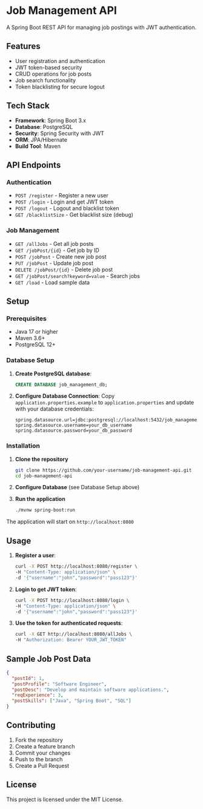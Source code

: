 # Job Management API

A Spring Boot REST API for managing job postings with JWT authentication.

## Features

- User registration and authentication
- JWT token-based security
- CRUD operations for job posts
- Job search functionality
- Token blacklisting for secure logout

## Tech Stack

- **Framework**: Spring Boot 3.x
- **Database**: PostgreSQL
- **Security**: Spring Security with JWT
- **ORM**: JPA/Hibernate
- **Build Tool**: Maven

## API Endpoints

### Authentication
- `POST /register` - Register a new user
- `POST /login` - Login and get JWT token
- `POST /logout` - Logout and blacklist token
- `GET /blacklistSize` - Get blacklist size (debug)

### Job Management
- `GET /allJobs` - Get all job posts
- `GET /jobPost/{id}` - Get job by ID
- `POST /jobPost` - Create new job post
- `PUT /jobPost` - Update job post
- `DELETE /jobPost/{id}` - Delete job post
- `GET /jobPost/search?keyword=value` - Search jobs
- `GET /load` - Load sample data

## Setup

### Prerequisites
- Java 17 or higher
- Maven 3.6+
- PostgreSQL 12+

### Database Setup
1. **Create PostgreSQL database**:
   ```sql
   CREATE DATABASE job_management_db;
   ```

2. **Configure Database Connection**:
   Copy `application.properties.example` to `application.properties` and update with your database credentials:
   ```properties
   spring.datasource.url=jdbc:postgresql://localhost:5432/job_management_db
   spring.datasource.username=your_db_username
   spring.datasource.password=your_db_password
   ```

### Installation
1. **Clone the repository**
   ```bash
   git clone https://github.com/your-username/job-management-api.git
   cd job-management-api
   ```

2. **Configure Database** (see Database Setup above)

3. **Run the application**
   ```bash
   ./mvnw spring-boot:run
   ```

The application will start on `http://localhost:8080`

## Usage

1. **Register a user**:
   ```bash
   curl -X POST http://localhost:8080/register \
   -H "Content-Type: application/json" \
   -d '{"username":"john","password":"pass123"}'
   ```

2. **Login to get JWT token**:
   ```bash
   curl -X POST http://localhost:8080/login \
   -H "Content-Type: application/json" \
   -d '{"username":"john","password":"pass123"}'
   ```

3. **Use the token for authenticated requests**:
   ```bash
   curl -X GET http://localhost:8080/allJobs \
   -H "Authorization: Bearer YOUR_JWT_TOKEN"
   ```

## Sample Job Post Data

```json
{
  "postId": 1,
  "postProfile": "Software Engineer",
  "postDesc": "Develop and maintain software applications.",
  "reqExperience": 3,
  "postSkills": ["Java", "Spring Boot", "SQL"]
}
```

## Contributing

1. Fork the repository
2. Create a feature branch
3. Commit your changes
4. Push to the branch
5. Create a Pull Request

## License

This project is licensed under the MIT License.
